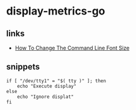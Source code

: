 # display-metrics-go #

## links ##

- [How To Change The Command Line Font Size](https://www.raspberrypi-spy.co.uk/2014/04/how-to-change-the-command-line-font-size/)

## snippets ##

```shell
if [ "/dev/tty1" = "$( tty )" ]; then
    echo "Execute display"
else
    echo "Ignore displat"
fi
```